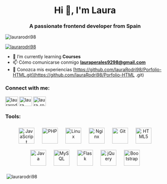 <h1 align="center">Hi 👋, I'm Laura</h1>
<h3 align="center">A passionate frontend developer from Spain</h3>

<p align="left"> <img src="https://komarev.com/ghpvc/?username=laurarodri98&label=Profile%20views&color=0e75b6&style=flat" alt="laurarodri98" /> </p>
<p align="left"> <a href="https://github.com/ryo-ma/github-profile-tropic"><img src ="https://github-profile-tropico.vercel.app/?username=laurarodri98" alt="laurarodri98" /></a> </p>

- 🌱 I’m currently learning **Courses**
- 📫 Cómo comunicarse conmigo **lauraperales9298@gmail.com**
- 📄 Conozca mis experiencias [https://github.com/lauraRodri98/Porfolio-HTML.git](https://github.com/lauraRodri98/Porfolio-HTML .git)
  
<div class="container">
  <div class="row" >
    <div class="col-6">
      <h3 align="left">Connect with me:</h3>
      <p align="left">
      <a href="https://codepen.io/laurarodri98" target="blank"><img align="center" src="https://raw.githubusercontent.com/rahuldkjain/github-profile-readme- generator/master/src/images/icons/Social/codepen.svg" alt="laurarodri98" height="30" width="40" /></a>
      <a href="https://linkedin.com/in/laura rodríguez perales" target="blank"><img align="center" src="https://raw.githubusercontent.com/rahuldkjain/github-profile-readme-generator/master/src/images/icons/Social/linked-in-alt.svg" alt="laura rodríguez perales" height="30" width="40" /></a>
      <a href="https://instagram.com/laura_rodriperales" target="blank"><img align="center" src="https://raw.githubusercontent.com/rahuldkjain/github-profile-readme-generator/master/src/images/icons/Social/instagram.svg" alt="laura_rodriperales" height="30" width="40" /></a></p>    
    </div> 

  <div class="col-6">
    <h3 align="left">Tools:</h3>
<div align="center">  
        <a href="https://www.javascript.com/" target="_blank"><img style="margin: 10px" src="https://profilinator.rishav.dev/skills-assets/javascript-original.svg" alt="JavaScript" height="50" /></a>  
        <a href="https://www.php.net/" target="_blank"><img style="margin: 10px" src="https://profilinator.rishav.dev/skills-assets/php-original.svg" alt="PHP" height="50" /></a>  
        <a href="https://www.linux.org/" target="_blank"><img style="margin: 10px" src="https://profilinator.rishav.dev/skills-assets/linux-original.svg" alt="Linux" height="50" /></a>  
        <a href="https://www.nginx.com/" target="_blank"><img style="margin: 10px" src="https://profilinator.rishav.dev/skills-assets/nginx-original.svg" alt="Nginx" height="50" /></a>  
        <a href="https://github.com/" target="_blank"><img style="margin: 10px" src="https://profilinator.rishav.dev/skills-assets/git-scm-icon.svg" alt="Git" height="50" /></a>  
        <a href="https://en.wikipedia.org/wiki/HTML5" target="_blank"><img style="margin: 10px" src="https://profilinator.rishav.dev/skills-assets/html5-original-wordmark.svg" alt="HTML5" height="50" /></a>  
        <a href="https://www.java.com/" target="_blank"><img style="margin: 10px" src="https://profilinator.rishav.dev/skills-assets/java-original-wordmark.svg" alt="Java" height="50" /></a>  
        <a href="https://www.mysql.com/" target="_blank"><img style="margin: 10px" src="https://profilinator.rishav.dev/skills-assets/mysql-original-wordmark.svg" alt="MySQL" height="50" /></a>  
        <a href="https://flask.palletsprojects.com/" target="_blank"><img style="margin: 10px" src="https://profilinator.rishav.dev/skills-assets/flask.png" alt="Flask" height="50" /></a>  
        <a href="https://jquery.com/" target="_blank"><img style="margin: 10px" src="https://profilinator.rishav.dev/skills-assets/jquery.png" alt="jQuery" height="50" /></a>  
        <a href="https://getbootstrap.com/docs/3.4/javascript/" target="_blank"><img style="margin: 10px" src="https://profilinator.rishav.dev/skills-assets/bootstrap-plain.svg" alt="Bootstrap" height="50" /></a>  
        </div>

  </td><td valign="top" width="33%">
</div>
</div>
</div>

<p>&nbsp;<img align="center" src="https://github-readme-stats.vercel.app/api?username=laurarodri98&show_icons=true&locale=en" alt="laurarodri98" /></p>

